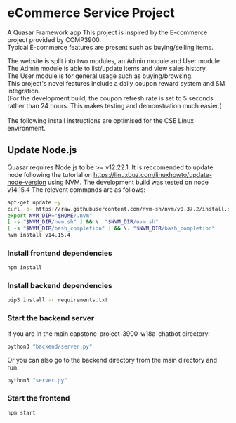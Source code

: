 # eCommerce Service Project

A Quasar Framework app
This project is inspired by the E-commerce project provided by COMP3900.<br />
Typical E-commerce features are present such as buying/selling items. <br />

The website is split into two modules, an Admin module and User module.<br />
The Admin module is able to list/update items and view sales history.<br />
The User module is for general usage such as buying/browsing. <br />
This project's novel features include a daily coupon reward system and SM integration. <br />
(For the development build, the coupon refresh rate is set to 5 seconds rather than 24 hours. This makes testing and demonstration much easier.)<br />
<br />
The following install instructions are optimised for the CSE Linux environment. <br />


## Update Node.js
Quasar requires Node.js to be >= v12.22.1. 
It is reccomended to update node following the tutorial on https://linuxbuz.com/linuxhowto/update-node-version using NVM.
The development build was tested on node v14.15.4
The relevent commands are as follows: 
```bash
apt-get update -y
curl -o- https://raw.githubusercontent.com/nvm-sh/nvm/v0.37.2/install.sh | bash
export NVM_DIR="$HOME/.nvm"
[ -s "$NVM_DIR/nvm.sh" ] && \. "$NVM_DIR/nvm.sh"
[ -s "$NVM_DIR/bash_completion" ] && \. "$NVM_DIR/bash_completion"
nvm install v14.15.4

```

### Install frontend dependencies
```bash
npm install
```

### Install backend dependencies 
```bash
pip3 install -r requirements.txt
```

### Start the backend server
If you are in the main capstone-project-3900-w18a-chatbot directory:
```bash
python3 "backend/server.py"
```
Or you can also go to the backend directory from the main directory and run:
```bash
python3 "server.py"
```

### Start the frontend
```bash
npm start
```
